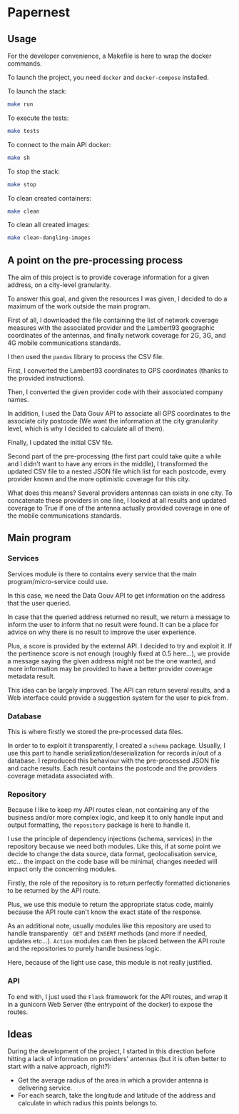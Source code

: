 # Papernest

## Usage

For the developer convenience, a Makefile is here to wrap the docker commands.

To launch the project, you need `docker` and `docker-compose` installed.

To launch the stack:
```bash
make run
```

To execute the tests:
```bash
make tests
```

To connect to the main API docker:
```bash
make sh
```

To stop the stack:
```bash
make stop
```

To clean created containers:
```bash
make clean
```

To clean all created images:
```bash
make clean-dangling-images
```

## A point on the pre-processing process
The aim of this project is to provide coverage information for a given address, on a city-level granularity.

To answer this goal, and given the resources I was given, I decided to do a maximum of the work outside the main program.

First of all, I downloaded the file containing the list of network coverage measures with the associated provider and the
Lambert93 geographic coordinates of the antennas, and finally network coverage for 2G, 3G, and 4G mobile communications standards.

I then used the `pandas` library to process the CSV file. 

First, I converted the Lambert93 coordinates to GPS coordinates (thanks to the provided instructions).

Then, I converted the given provider code with their associated company names.

In addition, I used the Data Gouv API to associate all GPS coordinates to the associate city postcode 
(We want the information at the city granularity level, which is why I decided to calculate all of them).

Finally, I updated the initial CSV file.

Second part of the pre-processing (the first part could take quite a while and I didn't want to have any errors in the middle),
I transformed the updated CSV file to a nested JSON file which list for each postcode, every provider known and the
more optimistic coverage for this city.

What does this means? Several providers antennas can exists in one city. To concatenate these providers in one line,
I looked at all results and updated coverage to True if one of the antenna actually provided coverage in one of the
mobile communications standards.

## Main program

### Services
Services module is there to contains every service that the main program/micro-service could use.

In this case, we need the Data Gouv API to get information on the address that the user queried.

In case that the queried address returned no result, we return a message to inform the user to inform that no result were found.
It can be a place for advice on why there is no result to improve the user experience.

Plus, a score is provided by the external API. I decided to try and exploit it.
If the pertinence score is not enough (roughly fixed at 0.5 here...), we provide a message saying the given
address might not be the one wanted, and more information may be provided to have a better provider coverage metadata result.

This idea can be largely improved. The API can return several results, and a Web interface could provide a suggestion
system for the user to pick from.


### Database

This is where firstly we stored the pre-processed data files.

In order to to exploit it transparently, I created a `schema` package.
Usually, I use this part to handle serialization/deserialization for records in/out of a database.
I reproduced this behaviour with the pre-processed JSON file and cache results.
Each result contains the postcode and the providers coverage metadata associated with.

### Repository

Because I like to keep my API routes clean, not containing any of the business and/or more complex logic, and keep it to only
handle input and output formatting, the `repository` package is here to handle it.

I use the principle of dependency injections (schema, services) in the repository because we need both modules.
Like this, if at some point we decide to change the data source, data format, geolocalisation service, etc...
the impact on the code base will be minimal, changes needed will impact only the concerning modules.

Firstly, the role of the repository is to return perfectly formatted dictionaries to be returned by the API route.

Plus, we use this module to return the appropriate status code, mainly because the API route can't know the exact state
of the response.

As an additional note, usually modules like this repository are used to handle transparently
` GET` and `INSERT` methods (and more if needed, updates etc...).
`Action` modules can then be placed between the API route and the repositories to 
purely handle business logic.

Here, because of the light use case, this module is not really justified.


### API

To end with, I just used the `Flask` framework for the API routes,
and wrap it in a gunicorn Web Server (the entrypoint of the docker) to expose the routes.

## Ideas

During the development of the project, I started in this direction before hitting a lack of information on providers' antennas
(but it is often better to start with a naive approach, right?):

- Get the average radius of the area in which a provider antenna is delivering service.
- For each search, take the longitude and latitude of the address and calculate in which radius this points belongs to.
